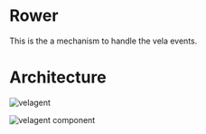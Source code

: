 Rower
==========

This is the a mechanism to handle the vela events. 

Architecture
=============

![velagent](../../docs/diagrams/velagent_class_diagram.svg)

![velagent component](../../docs/diagrams/vela_velagent_component.svg)

